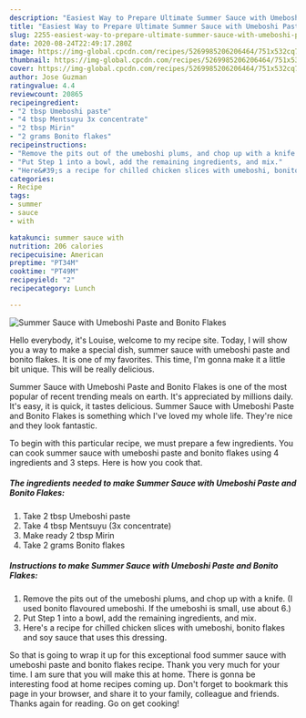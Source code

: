 ```yaml
---
description: "Easiest Way to Prepare Ultimate Summer Sauce with Umeboshi Paste and Bonito Flakes"
title: "Easiest Way to Prepare Ultimate Summer Sauce with Umeboshi Paste and Bonito Flakes"
slug: 2255-easiest-way-to-prepare-ultimate-summer-sauce-with-umeboshi-paste-and-bonito-flakes
date: 2020-08-24T22:49:17.280Z
image: https://img-global.cpcdn.com/recipes/5269985206206464/751x532cq70/summer-sauce-with-umeboshi-paste-and-bonito-flakes-recipe-main-photo.jpg
thumbnail: https://img-global.cpcdn.com/recipes/5269985206206464/751x532cq70/summer-sauce-with-umeboshi-paste-and-bonito-flakes-recipe-main-photo.jpg
cover: https://img-global.cpcdn.com/recipes/5269985206206464/751x532cq70/summer-sauce-with-umeboshi-paste-and-bonito-flakes-recipe-main-photo.jpg
author: Jose Guzman
ratingvalue: 4.4
reviewcount: 20865
recipeingredient:
- "2 tbsp Umeboshi paste"
- "4 tbsp Mentsuyu 3x concentrate"
- "2 tbsp Mirin"
- "2 grams Bonito flakes"
recipeinstructions:
- "Remove the pits out of the umeboshi plums, and chop up with a knife. (I used bonito flavoured umeboshi. If the umeboshi is small, use about 6.)"
- "Put Step 1 into a bowl, add the remaining ingredients, and mix."
- "Here&#39;s a recipe for chilled chicken slices with umeboshi, bonito flakes and soy sauce that uses this dressing."
categories:
- Recipe
tags:
- summer
- sauce
- with

katakunci: summer sauce with 
nutrition: 206 calories
recipecuisine: American
preptime: "PT34M"
cooktime: "PT49M"
recipeyield: "2"
recipecategory: Lunch

---
```



![Summer Sauce with Umeboshi Paste and Bonito Flakes](https://img-global.cpcdn.com/recipes/5269985206206464/751x532cq70/summer-sauce-with-umeboshi-paste-and-bonito-flakes-recipe-main-photo.jpg)

Hello everybody, it's Louise, welcome to my recipe site. Today, I will show you a way to make a special dish, summer sauce with umeboshi paste and bonito flakes. It is one of my favorites. This time, I'm gonna make it a little bit unique. This will be really delicious.

Summer Sauce with Umeboshi Paste and Bonito Flakes is one of the most popular of recent trending meals on earth. It's appreciated by millions daily. It's easy, it is quick, it tastes delicious. Summer Sauce with Umeboshi Paste and Bonito Flakes is something which I've loved my whole life. They're nice and they look fantastic.




To begin with this particular recipe, we must prepare a few ingredients. You can cook summer sauce with umeboshi paste and bonito flakes using 4 ingredients and 3 steps. Here is how you cook that.

<!--inarticleads1-->

##### The ingredients needed to make Summer Sauce with Umeboshi Paste and Bonito Flakes:

1. Take 2 tbsp Umeboshi paste
1. Take 4 tbsp Mentsuyu (3x concentrate)
1. Make ready 2 tbsp Mirin
1. Take 2 grams Bonito flakes




<!--inarticleads2-->

##### Instructions to make Summer Sauce with Umeboshi Paste and Bonito Flakes:

1. Remove the pits out of the umeboshi plums, and chop up with a knife. (I used bonito flavoured umeboshi. If the umeboshi is small, use about 6.)
1. Put Step 1 into a bowl, add the remaining ingredients, and mix.
1. Here&#39;s a recipe for chilled chicken slices with umeboshi, bonito flakes and soy sauce that uses this dressing.




So that is going to wrap it up for this exceptional food summer sauce with umeboshi paste and bonito flakes recipe. Thank you very much for your time. I am sure that you will make this at home. There is gonna be interesting food at home recipes coming up. Don't forget to bookmark this page in your browser, and share it to your family, colleague and friends. Thanks again for reading. Go on get cooking!
